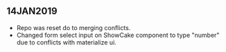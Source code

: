 14JAN2019
----------
* Repo was reset do to merging conflicts. 
* Changed form select input on ShowCake component to type "number" due to conflicts with materialize ui.
